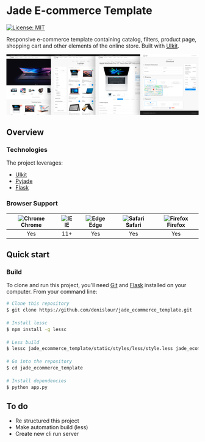 # Jade E-commerce Template
[![License: MIT](https://img.shields.io/badge/license-MIT-blue.svg)](https://github.com/denislour/jade_ecommerce_template/blob/master/LICENSE)

Responsive e-commerce template containing catalog, filters, product page, shopping cart and other elements of the online store. Built with [UIkit](https://getuikit.com).


[![Computer store e-commerce template](https://raw.githubusercontent.com/denislour/jade_ecommerce_template/master/static/images/preview.png "Computer store e-commerce template")](https://raw.githubusercontent.com/denislour/jade_ecommerce_template/master/static/images/preview.png  "Computer store e-commerce template")

## Overview

### Technologies

The project leverages:

- [UIkit](https://github.com/uikit/uikit)
- [Pyjade](https://github.com/syrusakbary/pyjade)
- [Flask](https://github.com/pallets/flask)

### Browser Support
| <img src="https://user-images.githubusercontent.com/1215767/34348387-a2e64588-ea4d-11e7-8267-a43365103afe.png" alt="Chrome" width="16px" height="16px" /> Chrome | <img src="https://user-images.githubusercontent.com/1215767/34348590-250b3ca2-ea4f-11e7-9efb-da953359321f.png" alt="IE" width="16px" height="16px" /> IE | <img src="https://user-images.githubusercontent.com/1215767/34348380-93e77ae8-ea4d-11e7-8696-9a989ddbbbf5.png" alt="Edge" width="16px" height="16px" /> Edge | <img src="https://user-images.githubusercontent.com/1215767/34348394-a981f892-ea4d-11e7-9156-d128d58386b9.png" alt="Safari" width="16px" height="16px" /> Safari | <img src="https://user-images.githubusercontent.com/1215767/34348383-9e7ed492-ea4d-11e7-910c-03b39d52f496.png" alt="Firefox" width="16px" height="16px" /> Firefox |
| :---------: | :---------: | :---------: | :---------: | :---------: |
| Yes | 11+ | Yes | Yes | Yes |

## Quick start

### Build

To clone and run this project, you'll need [Git](https://git-scm.com) and [Flask](https://flask.palletsprojects.com/en/1.1.x/) installed on your computer. From your command line:

```bash
# Clone this repository
$ git clone https://github.com/denislour/jade_ecommerce_template.git

# Install lessc
$ npm install -g lessc

# Less build
$ lessc jade_ecommerce_template/static/styles/less/style.less jade_ecommerce_template/static/styles.css

# Go into the repository
$ cd jade_ecommerce_template 

# Install dependencies
$ python app.py
```

## To do

- Re structured this project
- Make automation build (less)
- Create new cli run server
